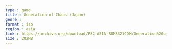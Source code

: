 ```yaml
---
type : game
title : Generation of Chaos (Japan)
genre : 
format : iso
region : asia
link : https://archive.org/download/PS2-ASIA-ROMS321COM/Generation%20of%20Chaos%20%28Japan%29.7z
size : 202MB
---
```

